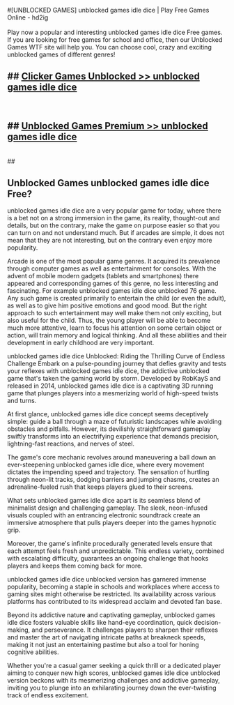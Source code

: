 #[UNBLOCKED GAMES] unblocked games idle dice | Play Free Games Online - hd2ig <br>
<br>
Play now a popular and interesting unblocked games idle dice Free games. If you are looking for free games for school and office, then our Unblocked Games WTF site will help you. You can choose cool, crazy and exciting unblocked games of different genres!


## ##  [Clicker Games Unblocked >> unblocked games idle dice](http://freeplayer.one?title=unblocked_games_idle_dice&ref=22)
  <br>

##  ## [Unblocked Games Premium >> unblocked games idle dice](http://freeplayer.one?title=unblocked_games_idle_dice&ref=22)
  <br>
  ##



## Unblocked Games unblocked games idle dice Free?

unblocked games idle dice are a very popular game for today, where there is a bet not on a strong immersion in the game, its reality, thought-out and details, but on the contrary, make the game on purpose easier so that you can turn on and not understand much. But if arcades are simple, it does not mean that they are not interesting, but on the contrary even enjoy more popularity.

Arcade is one of the most popular game genres. It acquired its prevalence through computer games as well as entertainment for consoles. With the advent of mobile modern gadgets (tablets and smartphones) there appeared and corresponding games of this genre, no less interesting and fascinating. For example unblocked games idle dice unblocked 76 game. Any such game is created primarily to entertain the child (or even the adult), as well as to give him positive emotions and good mood. But the right approach to such entertainment may well make them not only exciting, but also useful for the child. Thus, the young player will be able to become much more attentive, learn to focus his attention on some certain object or action, will train memory and logical thinking. And all these abilities and their development in early childhood are very important.

unblocked games idle dice Unblocked: Riding the Thrilling Curve of Endless Challenge
Embark on a pulse-pounding journey that defies gravity and tests your reflexes with unblocked games idle dice, the addictive unblocked game that's taken the gaming world by storm. Developed by RobKayS and released in 2014, unblocked games idle dice is a captivating 3D running game that plunges players into a mesmerizing world of high-speed twists and turns.

At first glance, unblocked games idle dice concept seems deceptively simple: guide a ball through a maze of futuristic landscapes while avoiding obstacles and pitfalls. However, its devilishly straightforward gameplay swiftly transforms into an electrifying experience that demands precision, lightning-fast reactions, and nerves of steel.

The game's core mechanic revolves around maneuvering a ball down an ever-steepening unblocked games idle dice, where every movement dictates the impending speed and trajectory. The sensation of hurtling through neon-lit tracks, dodging barriers and jumping chasms, creates an adrenaline-fueled rush that keeps players glued to their screens.

What sets unblocked games idle dice apart is its seamless blend of minimalist design and challenging gameplay. The sleek, neon-infused visuals coupled with an entrancing electronic soundtrack create an immersive atmosphere that pulls players deeper into the games hypnotic grip.

Moreover, the game's infinite procedurally generated levels ensure that each attempt feels fresh and unpredictable. This endless variety, combined with escalating difficulty, guarantees an ongoing challenge that hooks players and keeps them coming back for more.

unblocked games idle dice unblocked version has garnered immense popularity, becoming a staple in schools and workplaces where access to gaming sites might otherwise be restricted. Its availability across various platforms has contributed to its widespread acclaim and devoted fan base.

Beyond its addictive nature and captivating gameplay, unblocked games idle dice fosters valuable skills like hand-eye coordination, quick decision-making, and perseverance. It challenges players to sharpen their reflexes and master the art of navigating intricate paths at breakneck speeds, making it not just an entertaining pastime but also a tool for honing cognitive abilities.

Whether you're a casual gamer seeking a quick thrill or a dedicated player aiming to conquer new high scores, unblocked games idle dice unblocked version beckons with its mesmerizing challenges and addictive gameplay, inviting you to plunge into an exhilarating journey down the ever-twisting track of endless excitement.